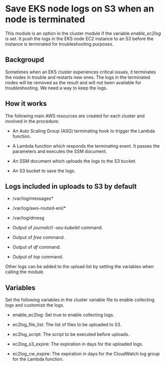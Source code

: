 # Save EKS node logs on S3 when an node is terminated

This module is an option in the cluster module if the variable *enable_ec2log* is set. It push the logs in the EKS node EC2 instance to an S3 before the instance is terminated for troubleshooting purposes.

## Backgroupd

Sometimes when an EKS cluster experiences critical issues, it terminates the nodes in trouble and restarts new ones. The logs in the terminated nodes will be removed as the result and will not been available for troubleshooting. We need a way to keep the logs.

## How it works

The following main AWS resources are created for each cluster and involved in the procedure:

- An Auto Scaling Group (ASG) terminating hook to trigger the Lambda function. 

- A Lambda function which responds the terminating event. It passes the parameters and executes the SSM document.

- An SSM document which uploads the logs to the S3 bucket.

- An S3 bucket to save the logs.

## Logs included in uploads to S3 by default

- /var/log/messages*

- /var/log/aws-routed-eni/*

- /var/log/dmesg

- Output of *journalctl -xeu kubelet* command.

- Output of *free* command.

- Output of *df* command.

- Output of *top* command.

Other logs can be added to the upload list by setting the variables when calling the module.

## Variables

Set the following variables in the cluster variable file to enable collecting logs and customize the logs.

- enable_ec2log: Set true to enable collecting logs.

- ec2log_file_list: The list of files to be uploaded to S3.

- ec2log_script: The script to be executed before uploads.

- ec2log_s3_expire: The expiration in days for the uploaded logs.

- ec2log_cw_expire: The expiration in days for the CloudWatch log group for the Lambda function.
